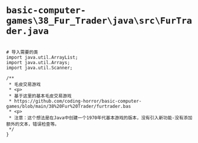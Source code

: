 # `basic-computer-games\38_Fur_Trader\java\src\FurTrader.java`

```

# 导入需要的类
import java.util.ArrayList;
import java.util.Arrays;
import java.util.Scanner;

/**
 * 毛皮交易游戏
 * <p>
 * 基于这里的基本毛皮交易游戏
 * https://github.com/coding-horror/basic-computer-games/blob/main/38%20Fur%20Trader/furtrader.bas
 * <p>
 * 注意：这个想法是在Java中创建一个1970年代基本游戏的版本，没有引入新功能-没有添加额外的文本，错误检查等。
 */
}

```